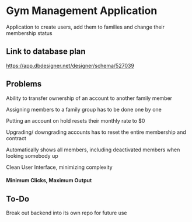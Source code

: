 # Gym Management Application

Application to create users, add them to families and change their membership status

## Link to database plan

https://app.dbdesigner.net/designer/schema/527039

## Problems

Ability to transfer ownership of an account to another family member

Assigning members to a family group has to be done one by one

Putting an account on hold resets their monthly rate to $0

Upgrading/ downgrading accounts has to reset the entire membership and contract

Automatically shows all members, including deactivated members when looking somebody up

Clean User Interface, minimizing complexity

#### Minimum Clicks, Maximum Output

## To-Do

Break out backend into its own repo for future use
